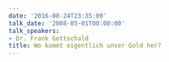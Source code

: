 ```yaml
---
date: '2016-08-24T23:35:00'
talk_date: '2008-05-01T00:00:00'
talk_speakers:
- Dr. Frank Gottschald
title: Wo kommt eigentlich unser Gold her?
---
```

